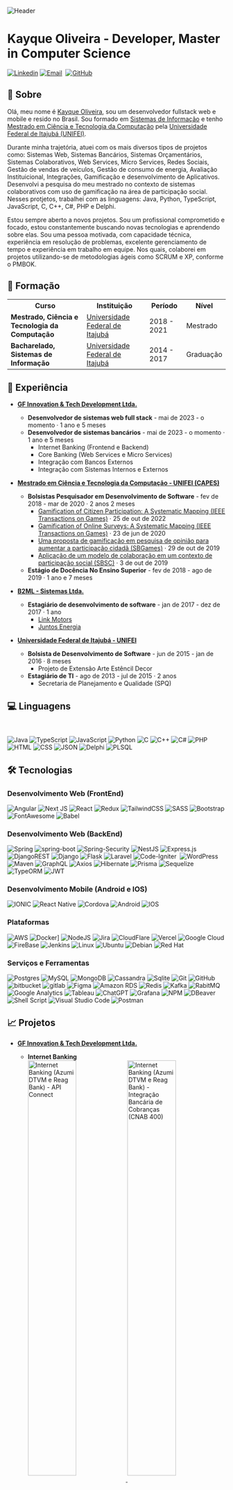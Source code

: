 ![Header](https://github.com/kayque-willy/kayque-willy/blob/main/header%20github.png "Header")

<h1 align="left">Kayque Oliveira - Developer, Master in Computer Science</h1>

[![Linkedin](https://img.shields.io/badge/Linkedin-0077B5?style=for-the-badge&logo=linkedin&logoColor=white)](https://www.linkedin.com/in/kayque-oliveira66/)
[![Email](https://img.shields.io/badge/Microsoft_Outlook-0078D4?style=for-the-badge&logo=microsoft-outlook&logoColor=white)](mailto:kayque-willy@hotmail.com)&nbsp;
[![GitHub](https://img.shields.io/badge/Github-100000?style=for-the-badge&logo=github&logoColor=white)](https://github.com/kayque-willy)

<h2>📝 Sobre</h2>

Olá, meu nome é [Kayque Oliveira](https://www.linkedin.com/in/kayque-oliveira66/), sou um desenvolvedor fullstack web e mobile e resido no Brasil. Sou formado em [Sistemas de Informação](https://unifei.edu.br/) e tenho [Mestrado em Ciência e Tecnologia da Computação](https://ppg-ctc.unifei.edu.br/) pela [Universidade Federal de Itajubá (UNIFEI)](https://unifei.edu.br/).

Durante minha trajetória, atuei com os mais diversos tipos de projetos como: Sistemas Web, Sistemas Bancários, Sistemas Orçamentários, Sistemas Colaborativos, Web Services, Micro Services, Redes Sociais, Gestão de vendas de veículos, Gestão de consumo de energia, Avaliação Instituicional, Integrações, Gamificação e desenvolvimento de Aplicativos. Desenvolvi a pesquisa do meu mestrado no contexto de sistemas colaborativos com uso de gamificação na área de participação social. Nesses protjetos, trabalhei com as linguagens: Java, Python, TypeScript, JavaScript, C, C++, C#, PHP e Delphi.

Estou sempre aberto a novos projetos. Sou um profissional comprometido e focado, estou constantemente buscando novas tecnologias e aprendendo sobre elas. Sou uma pessoa motivada, com capacidade técnica, experiência em resolução de problemas, excelente gerenciamento de tempo e experiência em trabalho em equipe. Nos quais, colaborei em projetos utilizando-se de metodologias ágeis como SCRUM e XP, conforme o PMBOK.

<h2>📘 Formação</h2>

<table>
  <tr>
    <th>Curso</th>
    <th>Instituição</th>
    <th>Período</th>
    <th>Nível</th>
  </tr>
  <tr>
    <td><b>Mestrado, Ciência e Tecnologia da Computação</b></td>
    <td><a href="https://ppg-ctc.unifei.edu.br/">Universidade Federal de Itajubá</a></td>
    <td>2018 - 2021</td>
    <td>Mestrado</td>
  </tr>
  <tr>
    <td><b>Bacharelado, Sistemas de Informação</b></td>
    <td><a href="https://prg.unifei.edu.br/cursos/sistemas-de-informacao/">Universidade Federal de Itajubá</a></td>
    <td>2014 - 2017</td>
    <td>Graduação</td>
  </tr>
 </table>

<h2>🏦 Experiência</h2>

- <b>[GF Innovation & Tech Development Ltda.](https://www.linkedin.com/company/globalfinanceiro)</b>
    - <b>Desenvolvedor de sistemas web full stack</b> - mai de 2023 - o momento · 1 ano e 5 meses
    - <b>Desenvolvedor de sistemas bancários</b> - mai de 2023 - o momento · 1 ano e 5 meses
        - Internet Banking (Frontend e Backend)
        - Core Banking (Web Services e Micro Services)
        - Integração com Bancos Externos
        - Integração com Sistemas Internos e Externos<br/>
        
- <b>[Mestrado em Ciência e Tecnologia da Computação - UNIFEI (CAPES)](https://www.gov.br/capes/pt-br/acesso-a-informacao/acoes-e-programas/bolsas/bolsas-no-pais)</b>
    - <b>Bolsistas Pesquisador em Desenvolvimento de Software</b> - fev de 2018 - mar de 2020 · 2 anos 2 meses
        - [Gamification of Citizen Participation: A Systematic Mapping (IEEE Transactions on Games)](https://ieeexplore.ieee.org/document/9927332) · 25 de out de 2022
        - [Gamification of Online Surveys: A Systematic Mapping (IEEE Transactions on Games)](https://ieeexplore.ieee.org/document/9123672) · 23 de jun de 2020
        - [Uma proposta de gamificação em pesquisa de opinião para aumentar a participação cidadã (SBGames)](https://www.sbgames.org/sbgames2019/files/papers/CulturaFull/197273.pdf) · 29 de out de 2019
        - [Aplicação de um modelo de colaboração em um contexto de participação social (SBSC)](https://sol.sbc.org.br/index.php/sbsc/article/view/7806) ·  3 de out de 2019
    - <b>Estágio de Docência No Ensino Superior</b> - fev de 2018 - ago de 2019 · 1 ano e 7 meses<br/>
    
- <b>[B2ML - Sistemas Ltda.](https://www.b2ml.com.br/)</b>
    - <b>Estagiário de desenvolvimento de software</b> - jan de 2017 - dez de 2017 · 1 ano
        - [Link Motors](https://linkmotors.com.br/)
        - [Juntos Energia](https://juntosenergia.com.br/)<br/>
        
- <b>[Universidade Federal de Itajubá - UNIFEI](https://unifei.edu.br/)</b>
  - <b>Bolsista de Desenvolvimento de Software</b> - jun de 2015 - jan de 2016 · 8 meses
      -  Projeto de Extensão Arte Estêncil Decor
  - <b>Estagiário de TI</b> - ago de 2013 - jul de 2015 · 2 anos
      - Secretaria de Planejamento e Qualidade (SPQ)

<h2>💻 Linguagens</h2>

</br>

![Java](https://img.shields.io/badge/Java-e11e21?style=for-the-badge&logo=java&logoColor=white")
![TypeScript](https://img.shields.io/badge/TypeScript-007ACC?style=for-the-badge&logo=typescript&logoColor=F7DF1E)
![JavaScript](https://img.shields.io/badge/JavaScript-323330?style=for-the-badge&logo=javascript&logoColor=F7DF1E)
![Python](https://img.shields.io/badge/Python-FFD43B?style=for-the-badge&logo=python&logoColor=blue)
![C](https://img.shields.io/badge/C-00599C?style=for-the-badge&logo=c&logoColor=white)
![C++](https://img.shields.io/badge/C%2B%2B-00599C?style=for-the-badge&logo=c%2B%2B&logoColor=white)
![C#](https://img.shields.io/badge/C%23-239120?style=for-the-badge&logo=csharp&logoColor=white)
![PHP](https://img.shields.io/badge/PHP-777BB4?style=for-the-badge&logo=php&logoColor=white)
![HTML](https://img.shields.io/badge/HTML5-E34F26?style=for-the-badge&logo=html5&logoColor=white)
![CSS](https://img.shields.io/badge/CSS3-1572B6?style=for-the-badge&logo=css3&logoColor=white)
![JSON](https://img.shields.io/badge/json-5E5C5C?style=for-the-badge&logo=json&logoColor=white)
![Delphi](https://img.shields.io/badge/Delphi-B22222?style=for-the-badge&logo=delphi&logoColor=white)
![PLSQL](https://img.shields.io/badge/PLSQL-F80000?style=for-the-badge&logo=oracle&logoColor=black)

<h2>🛠️ Tecnologias</h2>

### Desenvolvimento Web (FrontEnd)

![Angular](https://img.shields.io/badge/Angular-DD0031?style=for-the-badge&logo=angular&logoColor=white)
![Next JS](https://img.shields.io/badge/Next-black?style=for-the-badge&logo=next.js&logoColor=white)
![React](https://img.shields.io/badge/React-20232A?style=for-the-badge&logo=react&logoColor=61DAFB)
![Redux](https://img.shields.io/badge/Redux-593D88?style=for-the-badge&logo=redux&logoColor=white)
![TailwindCSS](https://img.shields.io/badge/tailwindcss-%2338B2AC.svg?style=for-the-badge&logo=tailwind-css&logoColor=white)
![SASS](https://img.shields.io/badge/SASS-hotpink.svg?style=for-the-badge&logo=SASS&logoColor=white)
![Bootstrap](https://img.shields.io/badge/Bootstrap-563D7C?style=for-the-badge&logo=bootstrap&logoColor=white)
![FontAwesome](https://img.shields.io/badge/Font_Awesome-339AF0?style=for-the-badge&logo=fontawesome&logoColor=white)
![Babel](https://img.shields.io/badge/Babel-F9DC3e?style=for-the-badge&logo=babel&logoColor=black)

### Desenvolvimento Web (BackEnd)

![Spring](https://img.shields.io/badge/Spring-6DB33F?style=for-the-badge&logo=spring&logoColor=white)
![spring-boot](https://img.shields.io/badge/Spring_Boot-6DB33F?style=for-the-badge&logo=spring-boot&logoColor=white)
![Spring-Security](https://img.shields.io/badge/Spring_Security-6DB33F?style=for-the-badge&logo=Spring-Security&logoColor=white)
![NestJS](https://img.shields.io/badge/nestjs-E0234E?style=for-the-badge&logo=nestjs&logoColor=white)
![Express.js](https://img.shields.io/badge/express.js-%23404d59.svg?style=for-the-badge&logo=express&logoColor=%2361DAFB)
![DjangoREST](https://img.shields.io/badge/DJANGO-REST-ff1709?style=for-the-badge&logo=django&logoColor=white&color=ff1709&labelColor=gray)
![Django](https://img.shields.io/badge/django-%23092E20.svg?style=for-the-badge&logo=django&logoColor=white)
![Flask](https://img.shields.io/badge/Flask-000000?style=for-the-badge&logo=flask&logoColor=white)
![Laravel](https://img.shields.io/badge/laravel-%23FF2D20.svg?style=for-the-badge&logo=laravel&logoColor=white)
![Code-Igniter](https://img.shields.io/badge/CodeIgniter-%23EF4223.svg?style=for-the-badge&logo=codeIgniter&logoColor=white)&nbsp;
![WordPress](https://img.shields.io/badge/Wordpress-21759B?style=for-the-badge&logo=wordpress&logoColor=whit)
![Maven](https://img.shields.io/badge/apache_maven-C71A36?style=for-the-badge&logo=apachemaven&logoColor=white)
![GraphQL](https://img.shields.io/badge/GraphQl-E10098?style=for-the-badge&logo=graphql&logoColor=white)
![Axios](https://img.shields.io/badge/axios-671ddf?&style=for-the-badge&logo=axios&logoColor=white)
![Hibernate](https://img.shields.io/badge/Hibernate-59666C?style=for-the-badge&logo=Hibernate&logoColor=white)
![Prisma](https://img.shields.io/badge/Prisma-3982CE?style=for-the-badge&logo=Prisma&logoColor=white)
![Sequelize](https://img.shields.io/badge/Sequelize-52B0E7?style=for-the-badge&logo=Sequelize&logoColor=white)
![TypeORM](https://img.shields.io/badge/typeorm-FE0803?style=for-the-badge&logo=typeorm&logoColor=white)
![JWT](https://img.shields.io/badge/JWT-000000?style=for-the-badge&logo=JSON%20web%20tokens&logoColor=white)

### Desenvolvimento Mobile (Android e IOS)

![IONIC](https://img.shields.io/badge/Ionic-3880FF?style=for-the-badge&logo=ionic&logoColor=white)
![React Native](https://img.shields.io/badge/React_Native-20232A?style=for-the-badge&logo=react&logoColor=61DAFB)
![Cordova](https://img.shields.io/badge/Cordova-35434F?style=for-the-badge&logo=apache-cordova&logoColor=E8E8E8)
![Android](	https://img.shields.io/badge/Android-3DDC84?style=for-the-badge&logo=android&logoColor=white)
![IOS](https://img.shields.io/badge/iOS-000000?style=for-the-badge&logo=ios&logoColor=white)

### Plataformas

![AWS](https://img.shields.io/badge/AWS-f79201?style=for-the-badge&logo=amazon&logoColor=white)
![Docker](https://img.shields.io/badge/Docker-2CA5E0?style=for-the-badge&logo=docker&logoColor=white)]
![NodeJS](https://img.shields.io/badge/node.js-6DA55F?style=for-the-badge&logo=node.js&logoColor=white)
![Jira](https://img.shields.io/badge/Jira-0052CC?style=for-the-badge&logo=Jira&logoColor=white)
![CloudFlare](https://img.shields.io/badge/Cloudflare-F38020?style=for-the-badge&logo=Cloudflare&logoColor=white)
![Vercel](https://img.shields.io/badge/Vercel-000000?style=for-the-badge&logo=vercel&logoColor=white)
![Google Cloud](https://img.shields.io/badge/GCP-4285f4?style=for-the-badge&logo=google&logoColor=white)
![FireBase](https://img.shields.io/badge/Firebase-F5820B?style=for-the-badge&logo=firebase&logoColor=FFCB2B)
![Jenkins](https://img.shields.io/badge/Jenkins-D24939?style=for-the-badge&logo=Jenkins&logoColor=white)
![Linux](https://img.shields.io/badge/Linux-FCC624?style=for-the-badge&logo=linux&logoColor=black)
![Ubuntu](https://img.shields.io/badge/Ubuntu-E95420?style=for-the-badge&logo=ubuntu&logoColor=white)
![Debian](https://img.shields.io/badge/Debian-A81D33?style=for-the-badge&logo=debian&logoColor=white)
![Red Hat](https://img.shields.io/badge/Red%20Hat-EE0000?style=for-the-badge&logo=redhat&logoColor=white)

### Serviços e Ferramentas

![Postgres](https://img.shields.io/badge/PostgreSQL-316192?style=for-the-badge&logo=postgresql&logoColor=white)
![MySQL](https://img.shields.io/badge/mysql-%2300f.svg?style=for-the-badge&logo=mysql&logoColor=white)
![MongoDB](https://img.shields.io/badge/MongoDB-%234ea94b.svg?style=for-the-badge&logo=mongodb&logoColor=white)
![Cassandra](https://img.shields.io/badge/Cassandra-1287B1?style=for-the-badge&logo=apache%20cassandra&logoColor=white)
![Sqlite](https://img.shields.io/badge/Sqlite-003B57?style=for-the-badge&logo=sqlite&logoColor=white)
![Git](https://img.shields.io/badge/Git-F05032?style=for-the-badge&logo=git&logoColor=white)
![GitHub](https://img.shields.io/badge/github-%23121011.svg?style=for-the-badge&logo=github&logoColor=white)
![bitbucket](https://img.shields.io/badge/Bitbucket-0747a6?style=for-the-badge&logo=bitbucket&logoColor=white)
![gitlab](https://img.shields.io/badge/GitLab-330F63?style=for-the-badge&logo=gitlab&logoColor=white)
![Figma](https://img.shields.io/badge/figma-%23F24E1E.svg?style=for-the-badge&logo=figma&logoColor=white)
![Amazon RDS](https://img.shields.io/badge/Amazon%20RDS-527FFF?style=for-the-badge&logo=amazon-rds&logoColor=white)
![Redis](https://img.shields.io/badge/redis-%23DD0031.svg?&style=for-the-badge&logo=redis&logoColor=white)
![Kafka](https://img.shields.io/badge/Apache_Kafka-231F20?style=for-the-badge&logo=apache-kafka&logoColor=white)
![RabitMQ](https://img.shields.io/badge/rabbitmq-%23FF6600.svg?&style=for-the-badge&logo=rabbitmq&logoColor=white)
![Google Analytics](https://img.shields.io/badge/Google%20Analytics-E37400?style=for-the-badge&logo=google%20analytics&logoColor=white)
![Tableau](https://img.shields.io/badge/Tableau-E97627?style=for-the-badge&logo=Tableau&logoColor=white)
![ChatGPT](https://img.shields.io/badge/ChatGPT-74aa9c?style=for-the-badge&logo=openai&logoColor=white)
![Grafana](https://img.shields.io/badge/Grafana-F2F4F9?style=for-the-badge&logo=grafana&logoColor=orange&labelColor=F2F4F9)
![NPM](https://img.shields.io/badge/npm-CB3837?style=for-the-badge&logo=npm&logoColor=white)
![DBeaver](https://img.shields.io/badge/dbeaver-382923?style=for-the-badge&logo=dbeaver&logoColor=white)
![Shell Script](https://img.shields.io/badge/shell_script-%23121011.svg?style=for-the-badge&logo=gnu-bash&logoColor=white)
![Visual Studio Code](https://img.shields.io/badge/Visual%20Studio%20Code-0078d7.svg?style=for-the-badge&logo=visual-studio-code&logoColor=white)
![Postman](https://img.shields.io/badge/Postman-FF6C37?style=for-the-badge&logo=Postman&logoColor=white)

<h2>📈 Projetos</h2>

- <b>[GF Innovation & Tech Development Ltda.](https://www.linkedin.com/company/globalfinanceiro)</b>
  - <b>Internet Banking</b> <br/>
      <a href="https://azumidtvm.com.br/" target="_blank">
         <img align="center" src="https://github.com/kayque-willy/kayque-willy/blob/main/Projeto%20(26).PNG" width="49.5%" alt="Internet Banking (Azumi DTVM e Reag Bank) - API Connect"/>
      </a>
      <a href="https://azumidtvm.com.br/" target="_blank">
        <img align="center" src="https://github.com/kayque-willy/kayque-willy/blob/main/Projeto%20(25).PNG" width="49.5%" alt="Internet Banking (Azumi DTVM e Reag Bank) - Integração Bancária de Cobranças (CNAB 400)"/>
      </a>
      <a href="https://azumidtvm.com.br/" target="_blank">
        <img align="center" src="https://github.com/kayque-willy/kayque-willy/blob/main/Projeto%20(24).PNG" width="49.5%" alt="Internet Banking (Azumi DTVM e Reag Bank) - Integração Bancária de Pagamentos e Transferências (CNAB 240)"/>
      </a>
      <a href="https://azumidtvm.com.br/" target="_blank">
        <img align="center" src="https://github.com/kayque-willy/kayque-willy/blob/main/Projeto%20(23).PNG" width="49.5%" alt="Internet Banking (Azumi DTVM)"/>
      </a>
      <a href="https://reag.com.br/" target="_blank">
        <img align="center" src="https://github.com/kayque-willy/kayque-willy/blob/main/Projeto%20(22).PNG" width="49.5%" alt="Internet Banking (Reag Bank)"/>
      </a> 
  - <b>Core Banking</b><br/>
      <a href="https://azumidtvm.com.br/" target="_blank">
        <img align="center" src="https://github.com/kayque-willy/kayque-willy/blob/main/Projeto%20(21).PNG" width="49.5%" alt="Core Banking (Azumi DTVM e Reag Bank) - Serviço de Cobranças, Pagamentos e Transferências"/>
      </a>
      <a href="https://azumidtvm.com.br/" target="_blank">
        <img align="center" src="https://github.com/kayque-willy/kayque-willy/blob/main/Projeto%20(20).PNG" width="49.5%" alt="Core Banking (Azumi DTVM e Reag Bank) - Serviço de Protestos"/>
      </a>
        
- <b>[Mestrado em Ciência e Tecnologia da Computação - UNIFEI (CAPES)](https://www.gov.br/capes/pt-br/acesso-a-informacao/acoes-e-programas/bolsas/bolsas-no-pais)</b>

   - <b>Opina Aí</b> <br/>
      <a href="https://www.neiru.org/" target="_blank">
        <img align="center" src="https://github.com/kayque-willy/kayque-willy/blob/main/Projeto%20(13).PNG" width="49.5%" alt="Opina Aí - Web Site"/>
      </a>
      <a href="https://play.google.com/store/apps/details?id=io.ionic.neirusurveysapp&hl=pt_BR&gl=US" target="_blank">
        <img align="center" src="https://github.com/kayque-willy/kayque-willy/blob/main/Projeto%20(14).PNG" width="49.5%" alt="Opina Aí - App"/>
      </a>
      <a href="https://www.neiru.org/" target="_blank">
        <img align="center" src="https://github.com/kayque-willy/kayque-willy/blob/main/Projeto%20(16).PNG" width="49.5%" alt="Opina Aí - API RESTFUL"/>
      </a>
    
   - <b>Neiru Agentes</b> <br/>
      <a href="https://www.neiru.org/" target="_blank">
        <img align="center" src="https://github.com/kayque-willy/kayque-willy/blob/main/Projeto%20(18).PNG" width="49.5%" alt="NEIRU Agentes - API RESTFUL"/>
      </a>
      <a href="https://play.google.com/store/search?q=neiru+agentes&c=apps&hl=pt_BR&gl=US&pli=1" target="_blank">
        <img align="center" src="https://github.com/kayque-willy/kayque-willy/blob/main/Projeto%20(19).PNG" width="49.5%" alt="NEIRU Agentes - App"/>
      </a>
      
- <b>[B2ML - Sistemas Ltda.](https://www.b2ml.com.br/)</b>

  - <b>Link Motors</b> <br/>
    <a href="https://www.linkmotors.com.br/" target="_blank">
      <img align="center" src="https://github.com/kayque-willy/kayque-willy/blob/main/Projeto%20(7).PNG" width="49.5%" alt="Link Motors - Web Site"/>
    </a>
    <a href="https://www.linkmotors.com.br/" target="_blank">
      <img align="center" src="https://github.com/kayque-willy/kayque-willy/blob/main/Projeto%20(8).PNG" width="49.5%" alt="Link Motors - API RESTFUL"/>
    </a>
    
  - <b>Juntos Energia</b> <br/>
    <a href="https://juntosenergia.com.br/" target="_blank">
      <img align="center" src="https://github.com/kayque-willy/kayque-willy/blob/main/Projeto%20(9).PNG" width="49.5%" alt="Juntos Energia Compartilhada - Web Site"/>
    </a>
    <a href="https://juntosenergia.com.br/" target="_blank">
      <img align="center" src="https://github.com/kayque-willy/kayque-willy/blob/main/Projeto%20(10).PNG" width="49.5%" alt="Juntos Energia Compartilhada - API Web Flux"/>
    </a>
    <a href="https://juntosenergia.com.br/" target="_blank">
      <img align="center" src="https://github.com/kayque-willy/kayque-willy/blob/main/Projeto%20(11).PNG" width="49.5%" alt="Juntos Energia Compartilhada - API RESTFUL"/>
    </a>
    <a href="https://play.google.com/store/apps/details?id=com.enecred.enercredapp&hl=pt_BR&gl=US" target="_blank">
      <img align="center" src="https://github.com/kayque-willy/kayque-willy/blob/main/Projeto%20(12).PNG" width="49.5%" alt="Juntos Energia Compartilhada - App"/>
    </a>
    
  - <b>Rakuten</b> <br/>
    <a href="https://www.rakuten.com/" target="_blank">
      <img align="center" src="https://github.com/kayque-willy/kayque-willy/blob/main/Projeto%20(6).PNG" width="49.5%" alt="Rakuten - API RESTFUL"/>
    </a>
        
- <b>[Universidade Federal de Itajubá - UNIFEI](https://unifei.edu.br/)</b>
  <br/>
    - <b>Estagiário de TI - Secretaria de Planejamento e Qualidade (SPQ)</b> <br/>
      <a href="" target="_blank">
        <img align="center" src="https://github.com/kayque-willy/kayque-willy/blob/main/Projeto%20(1).PNG" width="49.5%" alt="Sistema de Gestão Orçamentário (SPQ)"/>
      </a>
      <a href="https://cpa.unifei.edu.br/" target="_blank">
        <img align="center" src="https://github.com/kayque-willy/kayque-willy/blob/main/Projeto%20(2).PNG" width="49.5%" alt="Sistema de Avaliação Institucional (CPA) - API"/>
      </a>
      <a href="https://cpa.unifei.edu.br/" target="_blank">
        <img align="center" src="https://github.com/kayque-willy/kayque-willy/blob/main/Projeto%20(3).PNG" width="49.5%" alt="Sistema de Avaliação Institucional (CPA)"/>
      </a>

   - <b>Bolsista de Desenvolvimento de Software - Projeto de Extensão Arte Estêncial Decor</b> <br/>
      <a href="https://unifei.edu.br/unifei-realiza-o-projeto-estencil-arte-decor/" target="_blank">
        <img align="center" src="https://github.com/kayque-willy/kayque-willy/blob/main/Projeto%20(4).PNG" width="49.5%" alt="E-Commerce da Associação Artes da Terra (AAT)"/>
      </a>
      <a href="https://unifei.edu.br/unifei-realiza-o-projeto-estencil-arte-decor/" target="_blank">
        <img align="center" src="https://github.com/kayque-willy/kayque-willy/blob/main/Projeto%20(5).PNG" width="49.5%" alt="Projeto de Extensão Arte Estêncil Decor "/>
      </a>
